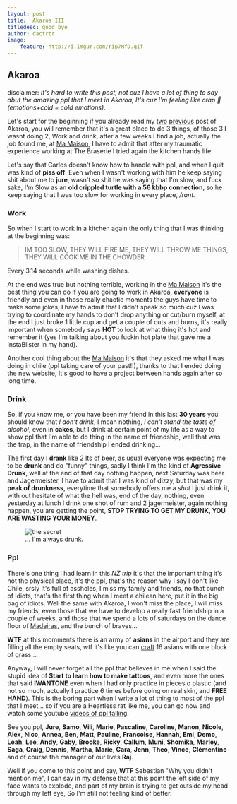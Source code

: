 ```yaml
---
layout: post
title:  Akaroa III
titledesc: good bye
author: dactrtr
image:
    feature: http://i.imgur.com/rip7MfD.gif
---
```


## Akaroa
disclaimer: *It's hard to write this post, not cuz I have a lot of thing to say abut the amazing ppl that I meet in Akaroa, It's cuz I'm feeling like crap 💩 (emotions+cold = cold emotions).*
 
Let's start for the beginning if you already read my [two](http://dactrtr.rocks/Akaroa/) [previous](http://dactrtr.rocks/Akaroa-2/) post of Akaroa, you will remember that it's a great place to do 3 things, of those 3 I wasnt doing 2, Work and drink, after a few weeks I find a job, actually the job found me, at [Ma Maison](mamaison.co.nz), I have to admit that after my traumatic experience working at The Braserie I tried again the kitchen hands life.

Let's say that Carlos doesn't know how to handle with ppl, and when I quit was kind of **piss off**. Even when I wasn't working with him he keep saying shit about me to **jure**, wasn't *so* shit he was saying that I'm slow, and fuck sake, I'm Slow as an **old crippled turtle with a 56 kbbp connection**, so he keep saying that I was too slow for working in every place, */rant.*
 
### Work
 
So when I start to work in a kitchen again the only thing that I was thinking at the beginning was:
 
> IM TOO SLOW, THEY WILL FIRE ME, THEY WILL THROW ME THINGS, THEY WILL COOK ME IN THE CHOWDER
 
Every 3,14 seconds while washing dishes.
 
At the end was true but nothing terrible, working in the [Ma Maison](mamaison.co.nz) it's the best thing you can do if you are going to work in Akaroa, **everyone** is friendly and even in those really chaotic moments the guys have time to make some jokes, I have to admit that I didn't speak so much cuz I was trying to coordinate my hands to don't drop anything or cut/burn myself, at the end I just broke 1 little cup and get a couple of cuts and burns, it's really important when somebody says **HOT** to look at what thing it's hot and remember it (yes I'm talking about you fuckin hot plate that gave me a InstaBlister in my hand).
 
Another cool thing about the [Ma Maison](mamaison.co.nz) it's that they asked me what I was doing in chile (ppl taking care of your past!!), thanks to that I ended doing the new website, It's good to have a project between hands again after so long time.
 
 
### Drink
 
So, if you know me, or you have been my friend in this last **30 years** you should know that *I don't drink*, I mean nothing, *I can't stand the taste of alcohol*, even in **cakes**, but I drink at certain point of my life as a way to show ppl that I'm able to do thing in the name of friendship, well that was the trap, in the name of friendship I ended drinking...
 
The first day I **drank** like 2 lts of beer, as usual everyone was expecting me to be **drunk** and do "funny" things, sadly I think I'm the kind of **Agressive Drunk**, well at the end of that day nothing happen, next Saturday was beer and Jagermeister, I have to admit that I was kind of dizzy, but that was my **peak of drunkness**, everytime that somebody offers me a *shot* I just drink it, with out hesitate of what the hell was, end of the day, nothing, even yesterday at lunch I drink one shot of rum and 2 jagermeister, again nothing happen, you are getting the point, **STOP TRYING TO GET MY DRUNK, YOU ARE WASTING YOUR MONEY**.

 
 <figure class="figimg">
<img src="http://i.giphy.com/13PVtc14fuW3y8.gif" alt="the secret">
<figcaption>
... I'm always drunk.
</figcaption>
</figure>

### Ppl

There's one thing I had learn in this *NZ trip* it's that the important thing it's not the physical place, it's the ppl, that's the reason why I say I don't like Chile, srsly It's full of assholes, I miss my family and friends, no that bunch of idiots, that's the first thing when I meet a chilean here, put it in the big bag of idiots. Well the same with Akaroa, I won't miss the place, I will miss my friends, even those that we have to develop a really fast friendship in a couple of weeks, and those that we spend a lots of saturdays on the dance floor of [Madeiras](http://www.madeirahotel.co.nz/), and the bunch of braves... 


**WTF** at this momments there is an army of **asians** in the airport and they are filling all the empty seats, wtf it's like you can [craft](http://i.giphy.com/Z5i8Klu6dNUaI.gif) 16 asians with one block of grass...


Anyway, I will never forget all the ppl that believes in me when I said the stupid idea of **Start to learn how to make tattoos**, and even more the ones that said **IWANTONE** even when I had only practice in pieces o plastic (and not so much, actually I practice 6 times before going on real skin, and **FREE HAND**). This is the boring part when I write a lot of thing to most of the ppl that I meet... so if you are a Heartless rat like me, you can go now and watch some youtube [videos of ppl falling](https://www.youtube.com/watch?v=07nN8nK7gLo).

See you ppl, **Jure**, **Samo**, **Vili**, **Marie**, **Pascaline**, **Caroline**, **Manon**, **Nicole**, **Alex**, **Nico**, **Annea**, **Ben**, **Matt**, **Pauline**, **Francoise**, **Hannah**, **Emi**, **Demo**, **Leah**, **Lee**, **Andy**, **Gaby**, **Brooke**, **Ricky**, **Callum**, **Muni**, **Shomika**, **Marley**, **Saga**, **Craig**, **Dennis**, **Martha**, **Marie**, **Cara**, **Jenn**, **Theo**, **Vince**, **Clémentine** and of course the manager of our lives **Raj**.

Well if you come to this point and say, **WTF** Sebastian "Why you didn't mention me", I can say in my defense that at this point the left side of my face wants to explode, and part of my brain is trying to get outside my head through my left eye, So I'm still not feeling kind of better. 
